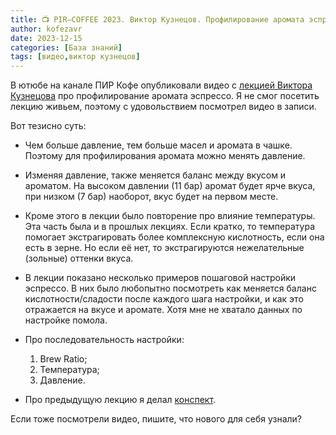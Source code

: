 ```yaml
---
title: 📺 PIR—COFFEE 2023. Виктор Кузнецов. Профилирование аромата эспрессо
author: kofezavr
date: 2023-12-15
categories: [База знаний]
tags: [видео,виктор кузнецов]
--- 
```

В ютюбе на канале ПИР Кофе опубликовали видео с [лекцией Виктора Кузнецова](https://www.youtube.com/watch?v=4dgbZcPgSvY) про профилирование аромата эспрессо. Я не смог посетить лекцию живьем, поэтому с удовольствием посмотрел видео в записи. 

Вот тезисно суть:

- Чем больше давление, тем больше масел и аромата в чашке. Поэтому для профилирования аромата можно менять давление.

- Изменяя давление, также меняется баланс между вкусом и ароматом. На высоком давлении (11 бар) аромат будет ярче вкуса, при низком (7 бар) наоборот, вкус будет на первом месте. 

- Кроме этого в лекции было повторение про влияние температуры. Эта часть была и в прошлых лекциях. Если кратко, то температура помогает экстрагировать более комплексную кислотность, если она есть в зерне. Но если её нет, то экстрагируются нежелательные (зольные) оттенки вкуса.

- В лекции показано несколько примеров пошаговой настройки эспрессо. В них было любопытно посмотреть как меняется баланс кислотности/сладости после каждого шага настройки, и как это отражается на вкусе и аромате. Хотя мне не хватало данных по настройке помола.

- Про последовательность настройки:
   1. Brew Ratio; 
   2. Температура; 
   3. Давление.

- Про предыдущую лекцию я делал [конспект](https://t.me/coffeesaurus/569).

Если тоже посмотрели видео, пишите, что нового для себя узнали?